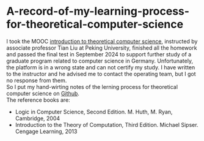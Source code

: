 # A-record-of-my-learning-process-for-theoretical-computer-science

I took the MOOC <a href="https://www.chinesemooc.org/web/course_detail.php?courseid=4420">introduction to theoretical computer science</a>, instructed by associate professor Tian Liu at Peking University, finished all the homework and passed the final test in September 2024 to support further study of a graduate program related to computer science in Germany. Unfortunately, the platform is in a wrong state and can not certify my study. I have written to the instructor and he advised me to contact the operating team, but I got no response from them.  
So I put my hand-wirting notes of the lerning process for theoretical computer science on <a href="https://github.com/wangcb0906/A-record-of-my-learning-process-for-theoretical-computer-science">Github</a>.  
The reference books are:

* Logic in Computer Science, Second Edition. M. Huth, M. Ryan, Cambridge, 2004
* Introduction to the Theory of Computation, Third Edition. Michael  Sipser. Cengage Learning, 2013

